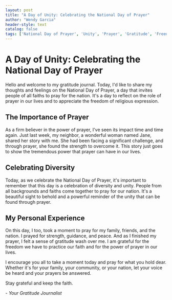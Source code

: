 ```yaml
---
layout: post
title: "A Day of Unity: Celebrating the National Day of Prayer"
author: "Wendy Garcia"
header-style: text
catalog: false
tags: ['National Day of Prayer', 'Unity', 'Prayer', 'Gratitude', 'Freedom']
---
```


# A Day of Unity: Celebrating the National Day of Prayer  

Hello and welcome to my gratitude journal. Today, I'd like to share my thoughts and feelings on the National Day of Prayer, a day that invites people of all faiths to pray for the nation. It's a day to reflect on the role of prayer in our lives and to appreciate the freedom of religious expression.  

## The Importance of Prayer  

As a firm believer in the power of prayer, I've seen its impact time and time again. Just last week, my neighbor, a wonderful woman named Jane, shared her story with me. She had been facing a significant challenge, and through prayer, she found the strength to overcome it. This story just goes to show the tremendous power that prayer can have in our lives.  

## Celebrating Diversity  

Today, as we celebrate the National Day of Prayer, it's important to remember that this day is a celebration of diversity and unity. People from all backgrounds and faiths come together to pray for our nation. It's a beautiful sight to behold and a powerful reminder of the unity that can be found through prayer.  

## My Personal Experience  

On this day, I too, took a moment to pray for my family, friends, and the nation. I prayed for strength, guidance, and peace. And as I finished my prayer, I felt a sense of gratitude wash over me. I am grateful for the freedom we have to practice our faith and for the power of prayer in our lives.  

I encourage you all to take a moment today and pray for what you hold dear. Whether it's for your family, your community, or your nation, let your voice be heard and your prayers be answered.  

Stay grateful and keep the faith.  

_- Your Gratitude Journalist_  